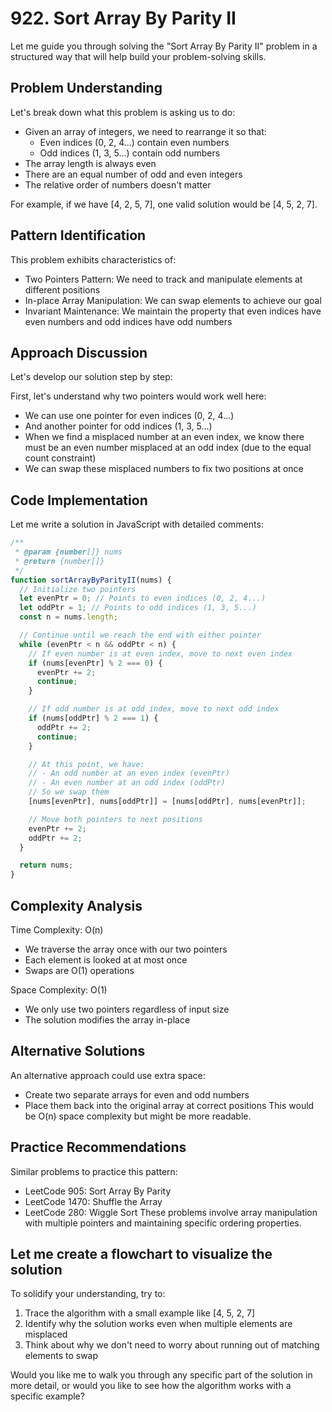 # **922. Sort Array By Parity II**

Let me guide you through solving the "Sort Array By Parity II" problem in a structured way that will help build your problem-solving skills.

## Problem Understanding

Let's break down what this problem is asking us to do:

- Given an array of integers, we need to rearrange it so that:
  - Even indices (0, 2, 4...) contain even numbers
  - Odd indices (1, 3, 5...) contain odd numbers
- The array length is always even
- There are an equal number of odd and even integers
- The relative order of numbers doesn't matter

For example, if we have [4, 2, 5, 7], one valid solution would be [4, 5, 2, 7].

## Pattern Identification

This problem exhibits characteristics of:

- Two Pointers Pattern: We need to track and manipulate elements at different positions
- In-place Array Manipulation: We can swap elements to achieve our goal
- Invariant Maintenance: We maintain the property that even indices have even numbers and odd indices have odd numbers

## Approach Discussion

Let's develop our solution step by step:

First, let's understand why two pointers would work well here:

- We can use one pointer for even indices (0, 2, 4...)
- And another pointer for odd indices (1, 3, 5...)
- When we find a misplaced number at an even index, we know there must be an even number misplaced at an odd index (due to the equal count constraint)
- We can swap these misplaced numbers to fix two positions at once

## Code Implementation

Let me write a solution in JavaScript with detailed comments:

```javascript
/**
 * @param {number[]} nums
 * @return {number[]}
 */
function sortArrayByParityII(nums) {
  // Initialize two pointers
  let evenPtr = 0; // Points to even indices (0, 2, 4...)
  let oddPtr = 1; // Points to odd indices (1, 3, 5...)
  const n = nums.length;

  // Continue until we reach the end with either pointer
  while (evenPtr < n && oddPtr < n) {
    // If even number is at even index, move to next even index
    if (nums[evenPtr] % 2 === 0) {
      evenPtr += 2;
      continue;
    }

    // If odd number is at odd index, move to next odd index
    if (nums[oddPtr] % 2 === 1) {
      oddPtr += 2;
      continue;
    }

    // At this point, we have:
    // - An odd number at an even index (evenPtr)
    // - An even number at an odd index (oddPtr)
    // So we swap them
    [nums[evenPtr], nums[oddPtr]] = [nums[oddPtr], nums[evenPtr]];

    // Move both pointers to next positions
    evenPtr += 2;
    oddPtr += 2;
  }

  return nums;
}
```

## Complexity Analysis

Time Complexity: O(n)

- We traverse the array once with our two pointers
- Each element is looked at at most once
- Swaps are O(1) operations

Space Complexity: O(1)

- We only use two pointers regardless of input size
- The solution modifies the array in-place

## Alternative Solutions

An alternative approach could use extra space:

- Create two separate arrays for even and odd numbers
- Place them back into the original array at correct positions
  This would be O(n) space complexity but might be more readable.

## Practice Recommendations

Similar problems to practice this pattern:

- LeetCode 905: Sort Array By Parity
- LeetCode 1470: Shuffle the Array
- LeetCode 280: Wiggle Sort
  These problems involve array manipulation with multiple pointers and maintaining specific ordering properties.

## Let me create a flowchart to visualize the solution

To solidify your understanding, try to:

1. Trace the algorithm with a small example like [4, 5, 2, 7]
2. Identify why the solution works even when multiple elements are misplaced
3. Think about why we don't need to worry about running out of matching elements to swap

Would you like me to walk you through any specific part of the solution in more detail, or would you like to see how the algorithm works with a specific example?
